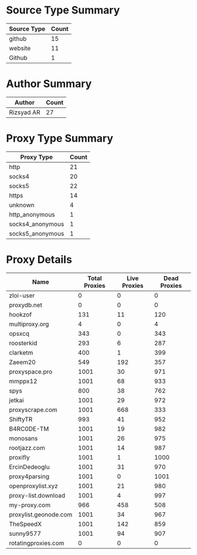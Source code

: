# Source Type Summary

| Source Type | Count |
|-------------|-------|
| github | 15 |
| website | 11 |
| Github | 1 |


# Author Summary

| Author | Count |
|--------|-------|
| Rizsyad AR | 27 |


# Proxy Type Summary

| Proxy Type | Count |
|------------|-------|
| http | 21 |
| socks4 | 20 |
| socks5 | 22 |
| https | 14 |
| unknown | 4 |
| http_anonymous | 1 |
| socks4_anonymous | 1 |
| socks5_anonymous | 1 |


# Proxy Details

| Name | Total Proxies | Live Proxies | Dead Proxies |
|------|---------------|--------------|---------------|
| zloi-user | 0 | 0 | 0 |
| proxydb.net | 0 | 0 | 0 |
| hookzof | 131 | 11 | 120 |
| multiproxy.org | 4 | 0 | 4 |
| opsxcq | 343 | 0 | 343 |
| roosterkid | 293 | 6 | 287 |
| clarketm | 400 | 1 | 399 |
| Zaeem20 | 549 | 192 | 357 |
| proxyspace.pro | 1001 | 30 | 971 |
| mmppx12 | 1001 | 68 | 933 |
| spys | 800 | 38 | 762 |
| jetkai | 1001 | 29 | 972 |
| proxyscrape.com | 1001 | 668 | 333 |
| ShiftyTR | 993 | 41 | 952 |
| B4RC0DE-TM | 1001 | 19 | 982 |
| monosans | 1001 | 26 | 975 |
| rootjazz.com | 1001 | 14 | 987 |
| proxifly | 1001 | 1 | 1000 |
| ErcinDedeoglu | 1001 | 31 | 970 |
| proxy4parsing | 1001 | 0 | 1001 |
| openproxylist.xyz | 1001 | 21 | 980 |
| proxy-list.download | 1001 | 4 | 997 |
| my-proxy.com | 966 | 458 | 508 |
| proxylist.geonode.com | 1001 | 34 | 967 |
| TheSpeedX | 1001 | 142 | 859 |
| sunny9577 | 1001 | 94 | 907 |
| rotatingproxies.com | 0 | 0 | 0 |

